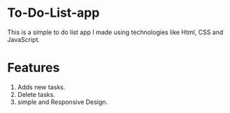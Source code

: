 # To-Do-List-app
This is a simple to do list app I made using technologies like Html, CSS and JavaScript.

# Features
1) Adds new tasks.
2) Delete tasks.
3) simple and Responsive Design.
